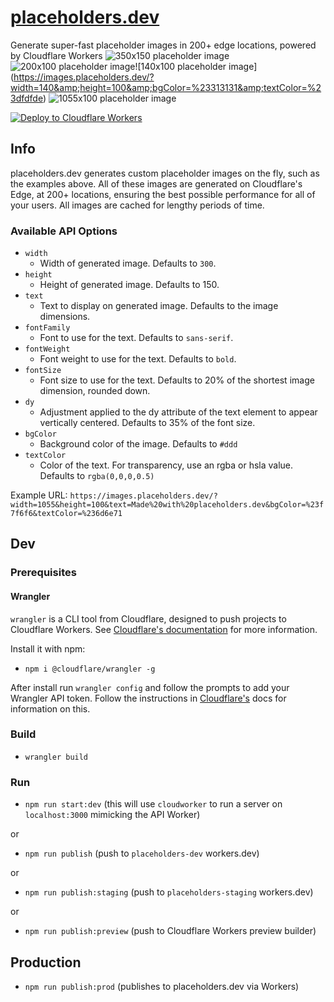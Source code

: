 # [placeholders.dev](https://placeholders.dev)
Generate super-fast placeholder images in 200+ edge locations, powered by Cloudflare Workers
![350x150 placeholder image](https://images.placeholders.dev/?width=350&amp;height=100)![200x100 placeholder image](https://images.placeholders.dev/?width=200&amp;height=100&amp;bgColor=%23000&amp;textColor=rgba(255,255,255,0.5))![140x100 placeholder image](https://images.placeholders.dev/?width=140&amp;height=100&amp;bgColor=%23313131&amp;textColor=%23dfdfde)
![1055x100 placeholder image](https://images.placeholders.dev/?width=1055&amp;height=100&amp;text=Hello%20World&amp;bgColor=%23434343&amp;textColor=%23dfdfde)

[![Deploy to Cloudflare Workers](https://deploy.workers.cloudflare.com/button)](https://deploy.workers.cloudflare.com/?url=https://github.com/signalnerve/placeholders.dev)

## Info

placeholders.dev generates custom placeholder images on the fly, such as the examples above. All of these images are generated on Cloudflare's Edge, at 200+ locations, ensuring the best possible performance for all of your users. All images are cached for lengthy periods of time.

### Available API Options

- `width`
	- Width of generated image. Defaults to `300`.
- `height`
	- Height of generated image. Defaults to 150.
- `text`
	- Text to display on generated image. Defaults to the image dimensions.
- `fontFamily`
	- Font to use for the text. Defaults to `sans-serif`.
- `fontWeight`
	- Font weight to use for the text. Defaults to `bold`.
- `fontSize`
	- Font size to use for the text. Defaults to 20% of the shortest image dimension, rounded down.
- `dy`
	- Adjustment applied to the dy attribute of the text element to appear vertically centered. Defaults to 35% of the font size.
- `bgColor`
	- Background color of the image. Defaults to `#ddd`
- `textColor`
	- Color of the text. For transparency, use an rgba or hsla value. Defaults to `rgba(0,0,0,0.5)`

Example URL: `https://images.placeholders.dev/?width=1055&height=100&text=Made%20with%20placeholders.dev&bgColor=%23f7f6f6&textColor=%236d6e71`
## Dev

### Prerequisites

#### Wrangler
`wrangler` is a CLI tool from Cloudflare, designed to push projects to Cloudflare Workers. See [Cloudflare's documentation](https://developers.cloudflare.com/workers/tooling/wrangler/) for more information.

Install it with npm:
- `npm i @cloudflare/wrangler -g`

After install run `wrangler config` and follow the prompts to add your Wrangler API token. Follow the instructions in [Cloudflare's](https://developers.cloudflare.com/workers/quickstart/#api-token) docs for information on this.


### Build
- `wrangler build`

### Run

- `npm run start:dev` (this will use `cloudworker` to run a server on `localhost:3000` mimicking the API Worker)

or

- `npm run publish` (push to `placeholders-dev` workers.dev)

or

- `npm run publish:staging` (push to `placeholders-staging` workers.dev)

or

- `npm run publish:preview` (push to Cloudflare Workers preview builder)

## Production

- `npm run publish:prod` (publishes to placeholders.dev via Workers)
